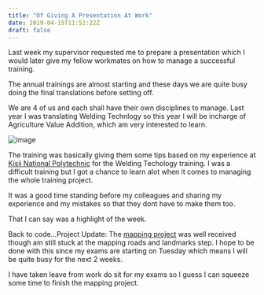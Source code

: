 ```yaml
---
title: "Of Giving A Presentation At Work"
date: 2019-04-15T11:52:22Z
draft: false
---
```


Last week my supervisor requested me to prepare a presentation which
I would later give my fellow workmates on how to manage a successful training.

The annual trainings are almost starting and these days we are quite busy doing
the final translations before setting off.

We are 4 of us and each shall have their own disciplines to manage. Last year
I was translating Welding Technlogy so this year I will be incharge of Agriculture
Value Addition, which am very interested to learn.

![image](/img/presentation.jpg)

The training was basically giving them some tips based on my experience at [Kisii National Polytechnic](https://chinese.gihtuka.com/blog/graduation)
for the Welding Techology training. I was a difficult training but I got a chance to learn alot when
it comes to managing the whole training project.

It was a good time standing before my colleagues and sharing my experience
and my mistakes so that they dont have to make them too.

That I can say was a highlight of the week.

Back to code...Project Update: The [mapping project](https://chinese.githuka.com/blog/ditu/) was well received though am still stuck at
the mapping roads and landmarks step. I hope to be done with this since my exams are starting on
Tuesday which means I will be quite busy for the next 2 weeks.

I have taken leave from work do sit for my exams so I guess I can squeeze some time to finish
the mapping project.
